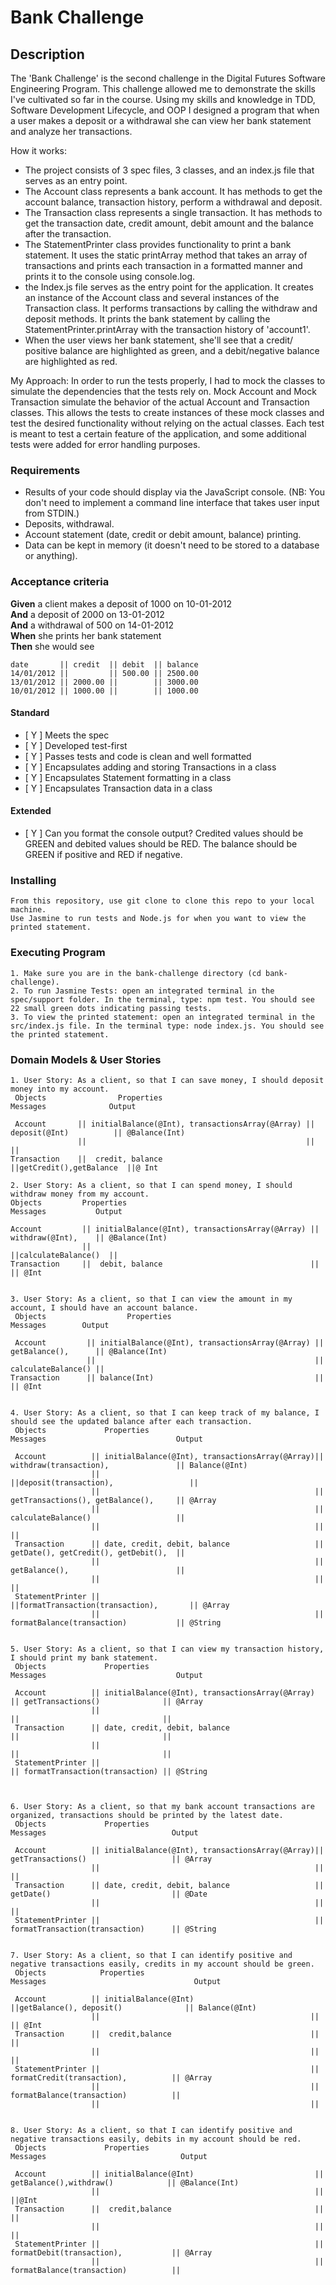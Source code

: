 # Bank Challenge 

## Description

The 'Bank Challenge' is the second challenge in the Digital Futures Software Engineering Program. This challenge allowed me to demonstrate the skills I've cultivated so far in the course. Using my skills and knowledge in TDD, Software Development Lifecycle, and OOP I designed a program that when a user makes a deposit or a withdrawal she can view her bank statement and analyze her transactions. 

How it works:
* The project consists of 3 spec files, 3 classes, and an index.js file that serves as an entry point.
* The Account class represents a bank account. It has methods to get the account balance, transaction history, perform a withdrawal and deposit.
* The Transaction class represents a single transaction. It has methods to get the transaction date, credit amount, debit amount and the balance after the transaction.
* The StatementPrinter class provides functionality to print a bank statement. It uses the static printArray method that takes an array of transactions and prints each transaction in a formatted manner and prints it to the console using console.log.
* the Index.js file serves as the entry point for the application. It creates an instance of the Account class and several instances of the Transaction class. It performs transactions by calling the withdraw and deposit methods. It prints the bank statement by calling the StatementPrinter.printArray with the transaction history of 'account1'. 
* When the user views her bank statement, she'll see that a credit/ positive balance are highlighted as green, and a debit/negative balance are highlighted as red. 

My Approach:
In order to run the tests properly, I had to mock the classes to simulate the dependencies that the tests rely on. Mock Account and Mock Transaction simulate the behavior of the actual Account and Transaction classes. This allows the tests to create instances of these mock classes and test the desired functionality without relying on the actual classes. Each test is meant to test a certain feature of the application, and some additional tests were added for error handling purposes. 


### Requirements

* Results of your code should display via the JavaScript console.  (NB: You don't need to implement a command line interface that takes user input from STDIN.)
* Deposits, withdrawal.
* Account statement (date, credit or debit amount, balance) printing.
* Data can be kept in memory (it doesn't need to be stored to a database or anything).

### Acceptance criteria

**Given** a client makes a deposit of 1000 on 10-01-2012  
**And** a deposit of 2000 on 13-01-2012  
**And** a withdrawal of 500 on 14-01-2012  
**When** she prints her bank statement  
**Then** she would see

```
date       || credit  || debit  || balance
14/01/2012 ||         || 500.00 || 2500.00
13/01/2012 || 2000.00 ||        || 3000.00
10/01/2012 || 1000.00 ||        || 1000.00
```


#### Standard
- [ Y ] Meets the spec
- [ Y ] Developed test-first
- [ Y ] Passes tests and code is clean and well formatted
- [ Y ] Encapsulates adding and storing Transactions in a class
- [ Y ] Encapsulates Statement formatting in a class
- [ Y ] Encapsulates Transaction data in a class

#### Extended
- [ Y ] Can you format the console output?  Credited values should be GREEN and debited values should be RED.  The balance should be GREEN if positive and RED if negative.

### Installing

```
From this repository, use git clone to clone this repo to your local machine. 
Use Jasmine to run tests and Node.js for when you want to view the printed statement.

```

### Executing Program

```
1. Make sure you are in the bank-challenge directory (cd bank-challenge).
2. To run Jasmine Tests: open an integrated terminal in the spec/support folder. In the terminal, type: npm test. You should see 22 small green dots indicating passing tests.
3. To view the printed statement: open an integrated terminal in the src/index.js file. In the terminal type: node index.js. You should see the printed statement. 

```

### Domain Models & User Stories
```
1. User Story: As a client, so that I can save money, I should deposit money into my account.
 Objects                Properties                                   Messages              Output          

 Account       || initialBalance(@Int), transactionsArray(@Array) || deposit(@Int)          || @Balance(Int)   
               ||                                                 ||                        ||
Transaction    ||  credit, balance                                ||getCredit(),getBalance  ||@ Int

2. User Story: As a client, so that I can spend money, I should withdraw money from my account.
Objects         Properties                                               Messages           Output          

Account         || initialBalance(@Int), transactionsArray(@Array) || withdraw(@Int),    || @Balance(Int)   
                ||                                                 ||calculateBalance()  ||
Transaction     ||  debit, balance                                 ||                    || @Int   


3. User Story: As a client, so that I can view the amount in my account, I should have an account balance.
 Objects                  Properties                                       Messages        Output 

 Account         || initialBalance(@Int), transactionsArray(@Array) || getBalance(),      || @Balance(Int)
                 ||                                                 || calculateBalance() ||
Transaction      || balance(Int)                                    ||                    || @Int   


4. User Story: As a client, so that I can keep track of my balance, I should see the updated balance after each transaction.
 Objects             Properties                                         Messages                             Output          

 Account          || initialBalance(@Int), transactionsArray(@Array)|| withdraw(transaction),               || Balance(@Int)            
                  ||                                                ||deposit(transaction),                 ||                
                  ||                                                || getTransactions(), getBalance(),     || @Array          
                  ||                                                || calculateBalance()                   ||
                  ||                                                ||                                      ||
 Transaction      || date, credit, debit, balance                   || getDate(), getCredit(), getDebit(),  ||                 
                  ||                                                || getBalance(),                        ||                 
                  ||                                                ||                                      ||
 StatementPrinter ||                                                ||formatTransaction(transaction),       || @Array          
                  ||                                                || formatBalance(transaction)           || @String         


5. User Story: As a client, so that I can view my transaction history, I should print my bank statement.
 Objects             Properties                                        Messages                             Output 

 Account          || initialBalance(@Int), transactionsArray(@Array)  || getTransactions()              || @Array  
                  ||                                                  ||                                ||
 Transaction      || date, credit, debit, balance                     ||                                ||         
                  ||                                                  ||                                ||
 StatementPrinter ||                                                  || formatTransaction(transaction) || @String 



6. User Story: As a client, so that my bank account transactions are organized, transactions should be printed by the latest date.
 Objects             Properties                                          Messages                            Output 

 Account          || initialBalance(@Int), transactionsArray(@Array)|| getTransactions()                   || @Array  
                  ||                                                ||                                     ||
 Transaction      || date, credit, debit, balance                   || getDate()                           || @Date       
                  ||                                                ||                                     ||
 StatementPrinter ||                                                || formatTransaction(transaction)      || @String 


7. User Story: As a client, so that I can identify positive and negative transactions easily, credits in my account should be green.
 Objects            Properties                                        Messages                                 Output        

 Account          || initialBalance(@Int)                          ||getBalance(), deposit()              || Balance(@Int)              
                  ||                                               ||                                     || @Int
 Transaction      ||  credit,balance                               ||                                     ||               
                  ||                                               ||                                     ||
 StatementPrinter ||                                               || formatCredit(transaction),          || @Array        
                  ||                                               || formatBalance(transaction)          ||               
                  ||                                               ||  
                                                

8. User Story: As a client, so that I can identify positive and negative transactions easily, debits in my account should be red.
 Objects             Properties                                           Messages                              Output        

 Account          || initialBalance(@Int)                           ||  getBalance(),withdraw()            || @Balance(Int)               
                  ||                                                ||                                     ||@Int
 Transaction      ||  credit,balance                                ||                                     ||               
                  ||                                                ||                                     ||
 StatementPrinter ||                                                || formatDebit(transaction),           || @Array        
                  ||                                                || formatBalance(transaction)          ||               
```